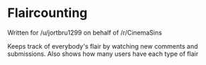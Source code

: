 Flaircounting
==========

Written for /u/jortbru1299 on behalf of /r/CinemaSins

Keeps track of everybody's flair by watching new comments and submissions. Also shows how many users have each type of flair